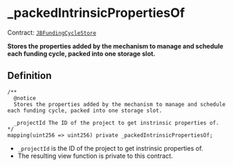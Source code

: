 # \_packedIntrinsicPropertiesOf

Contract: [`JBFundingCycleStore`](../)​‌

**Stores the properties added by the mechanism to manage and schedule each funding cycle, packed into one storage slot.**

## Definition

```solidity
/** 
  @notice
  Stores the properties added by the mechanism to manage and schedule each funding cycle, packed into one storage slot.
  
  _projectId The ID of the project to get instrinsic properties of.
*/
mapping(uint256 => uint256) private _packedIntrinsicPropertiesOf;
```

* `_projectId` is the ID of the project to get instrinsic properties of.
* The resulting view function is private to this contract.
